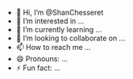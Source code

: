 - 👋 Hi, I’m @ShanChesseret
- 👀 I’m interested in ...
- 🌱 I’m currently learning ...
- 💞️ I’m looking to collaborate on ...
- 📫 How to reach me ...
- 😄 Pronouns: ...
- ⚡ Fun fact: ...

<!---
ShanChesseret/ShanChesseret is a ✨ special ✨ repository because its `README.md` (this file) appears on your GitHub profile.
You can click the Preview link to take a look at your changes.
--->

